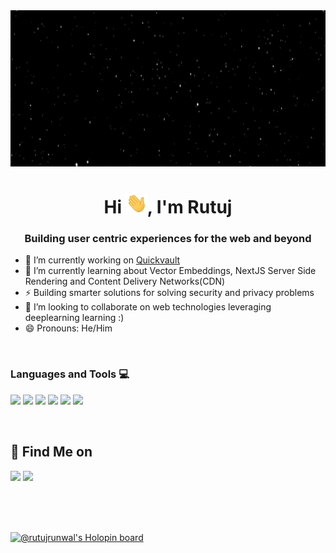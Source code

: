 <!-- ### Hi there 👋 -->
<!--**Rutuj-Runwal/Rutuj-Runwal** is a ✨ _special_ ✨ repository because its `README.md` (this file) appears on your GitHub profile.

Here are some ideas to get you started:

- 🔭 I’m currently working on ...
- 🌱 I’m currently learning ...
- 👯 I’m looking to collaborate on ...
- 🤔 I’m looking for help with ...
- 💬 Ask me about ...
- 📫 How to reach me: ...
- 😄 Pronouns: ...
- ⚡ Fun fact: ...
-->

<img src="https://raw.githubusercontent.com/Rutuj-Runwal/Rutuj-Runwal/main/assets/starfield.gif" width="100%" height="250" />
<h1 align="center">Hi <span><img src="https://github.com/Rutuj-Runwal/Rutuj-Runwal/raw/main/assets/hi.gif" width="34"/></span>, I'm Rutuj</h1>
<h3 align="center">Building user centric experiences for the web and beyond</h3>
<!-- <h3 align="center"> https://rutuj-runwal.github.io/MySite/ </h3> -->

- 🔭 I’m currently working on [Quickvault](https://github.com/Rutuj-Runwal/Quick-Vault)
- 🌱 I’m currently learning about Vector Embeddings, NextJS Server Side Rendering and Content Delivery Networks(CDN)
- ⚡ Building smarter solutions for solving security and privacy problems
- 👯 I’m looking to collaborate on web technologies leveraging deeplearning learning :)
- 😄 Pronouns: He/Him
<br>

### Languages and Tools :computer:
<a href="/"><img src="https://user-images.githubusercontent.com/74038190/212257454-16e3712e-945a-4ca2-b238-408ad0bf87e6.gif" width="100"></a>
<a href="/"><img src="https://user-images.githubusercontent.com/74038190/212257472-08e52665-c503-4bd9-aa20-f5a4dae769b5.gif" width="100"></a>
<a href="/"><img src="https://user-images.githubusercontent.com/74038190/212257460-738ff738-247f-4445-a718-cdd0ca76e2db.gif" width="100"></a>
<a href="/"><img src="https://user-images.githubusercontent.com/74038190/212257465-7ce8d493-cac5-494e-982a-5a9deb852c4b.gif" width="100"></a>
<a href="/"><img src="https://user-images.githubusercontent.com/74038190/212257468-1e9a91f1-b626-4baa-b15d-5c385dfa7ed2.gif" width="100"></a>
<a href="/"><img src="https://user-images.githubusercontent.com/74038190/212257467-871d32b7-e401-42e8-a166-fcfd7baa4c6b.gif" width="100"></a>

<br />

##  :speech_balloon: Find Me on 
<a href="https://bit.ly/let_us_connect"><img src="https://user-images.githubusercontent.com/74038190/235294012-0a55e343-37ad-4b0f-924f-c8431d9d2483.gif" width="100"/></a>
<a href="https://twitter.com/rutuj__runwal"><img src="https://user-images.githubusercontent.com/74038190/235294011-b8074c31-9097-4a65-a594-4151b58743a8.gif" width="100"/></a>
<!-- [![Instagram Badge](https://img.shields.io/badge/-@rutuj._.runwal-e4405f?style=flat-square&labelColor=f94877&logo=instagram&logoColor=white&link=https://www.instagram.com/rutuj._.runwal/)](https://www.instagram.com/rutuj._.runwal/) -->

<!-- ## :trophy: My Github Stats: -->
 <div align = "center">
  <a href="">
<!--     <img  src="https://github-readme-stats.vercel.app/api?username=Rutuj-Runwal&count_private=true&show_icons=true&theme=tokyonight" /> -->
  </a>
<!--   <p><img align="left" src="https://github-readme-stats.vercel.app/api/top-langs?username=Rutuj-Runwal&show_icons=true&locale=en" alt="Rutuj-Runwal" /></p> -->
  </div>
  <div align="center">
  </div>
<!-- <img src="https://activity-graph.herokuapp.com/graph?username=Rutuj-Runwal&theme=xcode"/> -->
<br>
<br>
<br>
<!-- 
## ❤ Visitors Count
<p align = "center">
  <img src="https://profile-counter.glitch.me/Rutuj-Runwal/count.svg" />
</p>
<!-- ![Visitor Count](https://profile-counter.glitch.me/{YOUR USER}/count.svg) -->
                                                                   
<!-- ## 🔥 My contribution streak:-- >
<p align="center">
  <a href="#">
<!--     <img src="https://github-readme-streak-stats.herokuapp.com/?user=Rutuj-Runwal&theme=dark&hide_border=true&background=0D1117&stroke=0000"/> -->
  </a>
</p>

[![@rutujrunwal's Holopin board](https://holopin.io/api/user/board?user=rutujrunwal)](https://holopin.io/@rutujrunwal)
